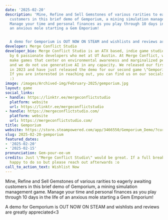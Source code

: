 ```yaml
---
date: '2025-02-20'
description: 'Mine, Refine and Sell Gemstones of various rarities to eagerly awaiting
  customers in this brief demo of Gemporium, a mining simulation management game.
  Manage your time and personal finances as you play through 10 days in the life of
  an anxious mole starting a Gem Emporium!


  A demo for Gemporium is OUT NOW ON STEAM and wishlists and reviews are greatly appreciated<3'
developer: Merge Conflict Studio
developer_bio: Merge Conflict Studio is an ATX based, indie game studio co-founded
  by 6 passionate developers who met at UT Austin. At Merge Conflict, we strive to
  make games that center on environmental awareness and marginalized perspectives,
  and we do not use generative AI in any capacity. We released our first game \"Re:Fresh\"
  in 2023 and have just released the demo for our second game \"Gemporium\" this year.
  If you are interested in reaching out, you can find us on our socials under @MergeConflictStudio
  :)
image: /images/Archived-img/February-2025/gemporium.jpg
layout: game
social_links:
- handle: https://linktr.ee/mergeconflictstudio
  platform: website
  url: https://linktr.ee/mergeconflictstudio
- handle: https://mergeconflictstudio.com/
  platform: website
  url: https://mergeconflictstudio.com/
title: Gemporium
website: https://store.steampowered.com/app/3466550/Gemporium_Demo/?curator_clanid=45228107
slug: 2025-02-20-gemporium
featured_dates:
- '2025-02-20'
- '2025-02-15'
pronunciation: Gem-pour-ee-um
credits: Just \"Merge Conflict Studio\" would be great. If a full breakdown is required,
  happy to do so but please reach out afterwards :o
call_to_action_text: Wishlist Now
---
```



Mine, Refine and Sell Gemstones of various rarities to eagerly awaiting customers in this brief demo of Gemporium, a mining simulation management game. Manage your time and personal finances as you play through 10 days in the life of an anxious mole starting a Gem Emporium!

A demo for Gemporium is OUT NOW ON STEAM and wishlists and reviews are greatly appreciated<3